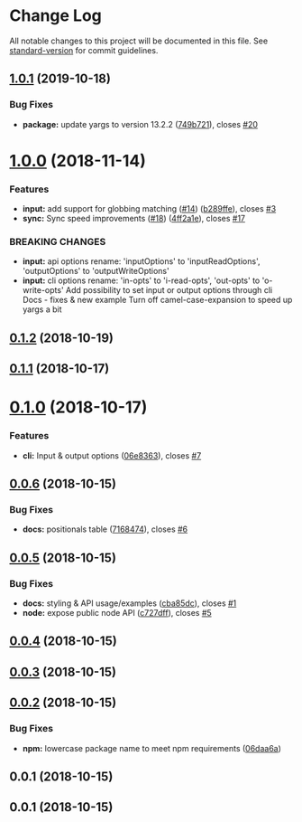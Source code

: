 # Change Log

All notable changes to this project will be documented in this file. See [standard-version](https://github.com/conventional-changelog/standard-version) for commit guidelines.

## [1.0.1](https://github.com/FRSource/FRS-replace/compare/v1.0.0...v1.0.1) (2019-10-18)


### Bug Fixes

* **package:** update yargs to version 13.2.2 ([749b721](https://github.com/FRSource/FRS-replace/commit/749b72144049d9c900b04dd2b14473938af963d7)), closes [#20](https://github.com/FRSource/FRS-replace/issues/20)



<a name="1.0.0"></a>
# [1.0.0](https://github.com/FRSource/FRS-replace/compare/v0.1.2...v1.0.0) (2018-11-14)


### Features

* **input:** add support for globbing matching ([#14](https://github.com/FRSource/FRS-replace/issues/14)) ([b289ffe](https://github.com/FRSource/FRS-replace/commit/b289ffe)), closes [#3](https://github.com/FRSource/FRS-replace/issues/3)
* **sync:** Sync speed improvements ([#18](https://github.com/FRSource/FRS-replace/issues/18)) ([4ff2a1e](https://github.com/FRSource/FRS-replace/commit/4ff2a1e)), closes [#17](https://github.com/FRSource/FRS-replace/issues/17)


### BREAKING CHANGES

* **input:** api options rename: 'inputOptions' to 'inputReadOptions', 'outputOptions' to 'outputWriteOptions'
* **input:** cli options rename: 'in-opts' to 'i-read-opts', 'out-opts' to 'o-write-opts'
Add possibility to set input or output options through cli
Docs - fixes & new example
Turn off camel-case-expansion to speed up yargs a bit



<a name="0.1.2"></a>
## [0.1.2](https://github.com/FRSource/FRS-replace/compare/v0.1.1...v0.1.2) (2018-10-19)



<a name="0.1.1"></a>
## [0.1.1](https://github.com/FRSource/FRS-replace/compare/v0.1.0...v0.1.1) (2018-10-17)



<a name="0.1.0"></a>
# [0.1.0](https://github.com/FRSource/FRS-replace/compare/v0.0.6...v0.1.0) (2018-10-17)


### Features

* **cli:** Input & output options ([06e8363](https://github.com/FRSource/FRS-replace/commit/06e8363)), closes [#7](https://github.com/FRSource/FRS-replace/issues/7)



<a name="0.0.6"></a>
## [0.0.6](https://github.com/FRSource/FRS-replace/compare/v0.0.5...v0.0.6) (2018-10-15)


### Bug Fixes

* **docs:** positionals table ([7168474](https://github.com/FRSource/FRS-replace/commit/7168474)), closes [#6](https://github.com/FRSource/FRS-replace/issues/6)



<a name="0.0.5"></a>
## [0.0.5](https://github.com/FRSource/FRS-replace/compare/v0.0.4...v0.0.5) (2018-10-15)


### Bug Fixes

* **docs:** styling & API usage/examples ([cba85dc](https://github.com/FRSource/FRS-replace/commit/cba85dc)), closes [#1](https://github.com/FRSource/FRS-replace/issues/1)
* **node:** expose public node API ([c727dff](https://github.com/FRSource/FRS-replace/commit/c727dff)), closes [#5](https://github.com/FRSource/FRS-replace/issues/5)



<a name="0.0.4"></a>
## [0.0.4](https://github.com/FRSource/FRS-replace/compare/v0.0.3...v0.0.4) (2018-10-15)



<a name="0.0.3"></a>
## [0.0.3](https://github.com/FRSource/FRS-replace/compare/v0.0.2...v0.0.3) (2018-10-15)



<a name="0.0.2"></a>
## [0.0.2](https://github.com/FRSource/FRS-replace/compare/v0.0.1...v0.0.2) (2018-10-15)


### Bug Fixes

* **npm:** lowercase package name to meet npm requirements ([06daa6a](https://github.com/FRSource/FRS-replace/commit/06daa6a))



<a name="0.0.1"></a>
## 0.0.1 (2018-10-15)



<a name="0.0.1"></a>
## 0.0.1 (2018-10-15)
